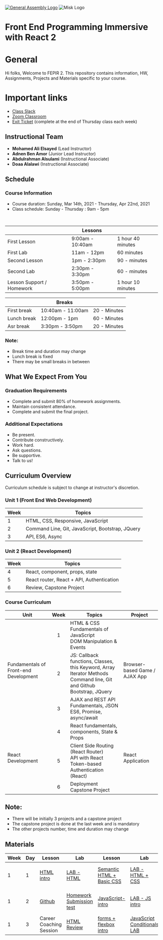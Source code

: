[![General Assembly Logo](https://camo.githubusercontent.com/1a91b05b8f4d44b5bbfb83abac2b0996d8e26c92/687474703a2f2f692e696d6775722e636f6d2f6b6538555354712e706e67)](https://generalassemb.ly/education/web-development-immersive)
![Misk Logo](https://i.ibb.co/KmXhJbm/Webp-net-resizeimage-1.png)

# Front End Programming Immersive with React 2

# General
Hi folks, Welcome to FEPIR 2. This repository contains information, HW,  Assignments, Projects and Materials specific to your course.

# Important links 
- [Class Slack](https://app.slack.com/client/T0351JZQ0/G01P6G2GLDD)
- [Zoom Classroom](https://generalassembly.zoom.us/j/94092450267?pwd=YmFQdHFqMnBPVFJ2ei9vcXE0R2tOdz09)
- [Exit Ticket]() (complete at the end of Thursday class each week)

## Instructional Team
- **Mohamed Ali Elsayed** (Lead Instructor)
- **Adnen Ben Amor** (Junior Lead Instructor)
- **Abdulrahman Alsulami** (Instructional Associate)
- **Doaa Alalawi** (Instructional Associate)

## Schedule

### Course Information

- Course duration: Sunday, Mar 14th, 2021 - Thursday, Apr 22nd, 2021
- Class schedule: Sunday - Thursday : 9am - 5pm

<br>

| | Lessons | |
| --    | --   | -- 
First Lesson  |   9:00am - 10:40am    | 1 hour 40 minutes
First Lab| 11am - 12pm   |   60 minutes
Second Lesson  | 1pm - 2:30pm  | 90 - minutes
Second Lab |   2:30pm - 3:30pm | 60 - minutes
Lesson Support / Homework  | 3:50pm - 5:00pm   | 1 hour 10 minutes

| | Breaks | |
| -- | -- | --
First break | 10:40am - 11:00am  | 20 - Minutes
Lunch break | 12:00pm - 1pm      | 60 - Minutes
Asr   break | 3:30pm - 3:50pm   | 20 - Minutes

### Note:
- Break time and duration may change
- Lunch break is fixed
- There may be small breaks in between

## What We Expect From You
### Graduation Requirements
* Complete and submit 80% of homework assignments.
* Maintain consistent attendance.
* Complete and submit the final project.
### Additional Expectations
* Be present.
* Contribute constructively.
* Work hard.
* Ask questions.
* Be supportive.
* Talk to us!

## Curriculum Overview

Curriculum schedule is subject to change at instructor's discretion.

### Unit 1 (Front End Web Development)

| Week  | Topics |
| ----- | ------ |
| 1  | HTML, CSS, Responsive, JavaScript    |
| 2  | Command Line, Git, JavaScript, Bootstrap, JQuery  |
| 3  | API, ES6, Async  |

### Unit 2 (React Development)
| Week  | Topics |
| ----- | ------ |
| 4 |   React, component, props, state |
| 5 |   React router, React + API, Authentication |
| 6 |   Review, Capstone Project |

### Course Curriculum

<table>
  <thead>
    <tr><th>Unit</th><th>Week</th><th>Topics</th><th>Project</th></tr>
  </thead>
  <tbody>
    <tr>
      <td rowspan="3">Fundamentals of Front-end Development</td>
      <td align="center">1</td>
      <td>HTML & CSS<br>Fundamentals of JavaScript<br>DOM Manipulation & Events</td>
      <td rowspan="3">Browser-based Game / AJAX App</td>
    </tr>
    <tr>
      <td align="center">2</td>
      <td>JS: Callback functions, Classes, this Keyword, Array Iterator Methods<br>Command line, Git and Github<br>Bootstrap, JQuery</td>
    </tr>
    <tr>
      <td align="center">3</td>
      <td>AJAX and REST API Fundamentals, JSON<br> ES6, Promise, async/await </td>
    </tr>
    <tr>
      <td rowspan="3">React Development</td>
      <td align="center">4</td>
      <td>React fundamentals, components, State & Props</td>
      <td rowspan="3">React Application</td>
    </tr>
    <tr>
      <td align="center">5</td>
      <td>Client Side Routing (React Router)<br>API with React<br>Token-based Authentication (React)</td>
    </tr>
    <tr>
      <td align="center">6</td>
      <td>Deployment<br>Capstone Project</td>
    </tr>
  </tbody>
</table>

## Note:
* There will be initially 3 projects and a capstone project
* The capstone project is done at the last week and is mandatory
* The other projects number, time and duration may change

## Materials

| Week | Day  | Lesson | Lab | Lesson| Lab | Homework|  Recording
|------| ---- | ------ | ------ | -------| -----|-------|---------|
| 1    | 1    |    [HTML intro](week1/day1)    |     [LAB - HTML](https://git.generalassemb.ly/FEPIR-LOL-Saudi/lab_week_1_day_1_html)    |  [Semantic HTML + Basic CSS](https://git.generalassemb.ly/FEPIR-LOL-Saudi/week1_day1_csspositioning)    | [LAB - HTML + CSS](https://git.generalassemb.ly/FEPIR-LOL-Saudi/lab_week_1_day_1_html_css)  | [HW day 1](week1/day1/homework) | [Recording w01d01](https://generalassembly.zoom.us/rec/share/ebCq26kDRaMLmMNscSEfcbGg4_1qrrMd0OupsJ2WGFabcq6hpiUk_0gjf9XUhKlJ.RlmksvaOyKvhX7Au) passcode: kNKh&0Sb |
| 1    | 2      |    [Github](week1/day2)    |     [Homework Submission test](week1/day2)    |  [JavaScript-intro](week1/day2)    | [LAB - JS intro](week1/day2)  | [HW day 2](https://git.generalassemb.ly/FEPIR-LOL-Saudi/homework_week1_day2_javascript_intro) | [Recording w01d02](https://generalassembly.zoom.us/rec/share/yqdVd6d1Cctz5xrijY9ktNwjXDM9tuwP8Vo3Fu3p-fjnXh5ooM78NxLXnDSp82x4.4ZC-7AWqnakgZ5Wt) passcode: 8!Gq&F+@ | 
| 1    | 3      |    Career Coaching Session    |     [HTML Review](week1/day3)    |  [forms + flexbox intro](week1/day3)    | [JavaScript Conditionals LAB](week1/day3)  | [HW 1 day 3](https://git.generalassemb.ly/FEPIR-LOL-Saudi/homework_week1_day3_js_conditionals) [HW2 day 3](https://git.generalassemb.ly/FEPIR-LOL-Saudi/homework_week1_day3_flexbox) | -- | 
